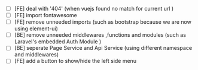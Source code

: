 - [ ] [FE] deal with '404'  (when vuejs found no match for current url )
- [ ] [FE] import fontawesome 
- [ ] [FE] remove unneeded imports (such as bootstrap because we are now using element-ui)
- [ ] [BE] remove unneeded middlewares ,functions and modules (such as Laravel's embedded Auth Module )
- [ ] [BE] seperate Page Service and Api Service (using different namespace and middlewares)
- [ ] [FE] add a button to show/hide the left side menu